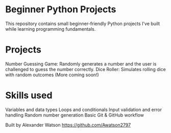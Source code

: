 # Beginner Python Projects

This repository contains small beginner-friendly Python projects I've built while learning programming fundamentals.

# Projects
Number Guessing Game: Randomly generates a number and the user is challenged to guess the number correctly.
Dice Roller: Simulates rolling dice with random outcomes
(More coming soon!)

# Skills used
Variables and data types
Loops and conditionals
Input validation and error handling
Random number generation
Basic Git & GitHub workflow

Built by Alexander Watson https://github.com/Awatson2797
